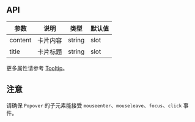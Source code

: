 ## API 

| 参数 | 说明 | 类型 | 默认值 |
| --- | --- | --- | --- |
| content | 卡片内容 | string|slot|VNode | 无 |
| title | 卡片标题 | string|slot|VNode | 无 |

更多属性请参考 [Tooltip](/components/tooltip-cn/#API)。

## 注意 

请确保 `Popover` 的子元素能接受 `mouseenter`、`mouseleave`、`focus`、`click` 事件。
